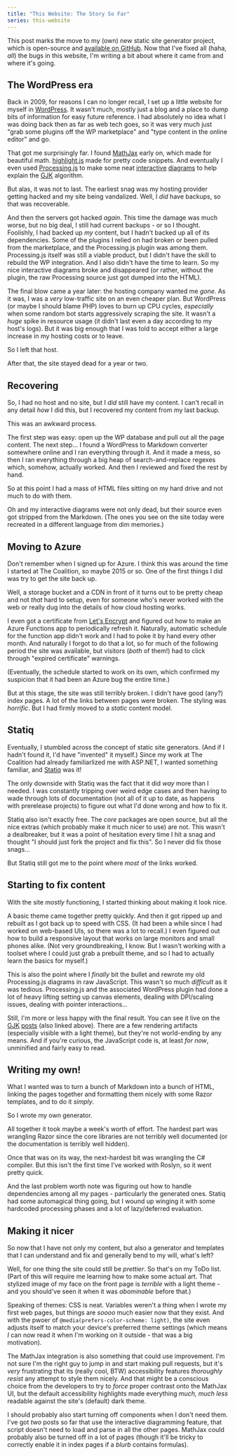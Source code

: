 ```yaml
---
title: "This Website: The Story So Far"
series: this-website
---
```


This post marks the move to my (own) new static site generator project, which is open-source and [available on GitHub](https://github.com/pdjonov/vec3.net/). Now that I've fixed all (haha, _all_) the bugs in this website, I'm writing a bit about where it came from and where it's going.

## The WordPress era

Back in 2009, for reasons I can no longer recall, I set up a little website for myself in [WordPress](https://wordpress.com/). It wasn't much, mostly just a blog and a place to dump bits of information for easy future reference. I had absolutely no idea what I was doing back then as far as web tech goes, so it was very much just "grab some plugins off the WP marketplace" and "type content in the online editor" and go.

That got me surprisingly far. I found [MathJax](https://www.mathjax.org/) early on, which made for beautiful math. [highlight.js](https://highlightjs.org/) made for pretty code snippets. And eventually I even used [Processing.js](https://en.wikipedia.org/wiki/Processing#Processing.js) to make some neat [interactive](/posts/gjk#three-points) [diagrams](/posts/implementing-gjk#when-n1) to help explain the [GJK](https://en.wikipedia.org/wiki/Gilbert%E2%80%93Johnson%E2%80%93Keerthi_distance_algorithm) algorithm.

But alas, it was not to last. The earliest snag was my hosting provider getting hacked and my site being vandalized. Well, I _did_ have backups, so that was recoverable.

And then the servers got hacked _again_. This time the damage was much worse, but no big deal, I still had current backups - or so I thought. Foolishly, I had backed up _my_ content, but I hadn't backed up all of its dependencies. Some of the plugins I relied on had broken or been pulled from the marketplace, and the Processing.js plugin was among them. Processing.js itself was still a viable product, but I didn't have the skill to rebuild the WP integration. And I also didn't have the time to learn. So my nice interactive diagrams broke and disappeared (or rather, without the plugin, the raw Processing source just got dumped into the HTML).

The final blow came a year later: the hosting company wanted me _gone_. As it was, I was a _very_ low-traffic site on an even cheaper plan. But WordPress (or maybe I should blame PHP) loves to burn up CPU cycles, _especially_ when some random bot starts aggressively scraping the site. It wasn't a _huge_ spike in resource usage (it didn't last even a day according to my host's logs). But it was big enough that I was told to accept either a large increase in my hosting costs or to leave.

So I left that host.

After that, the site stayed dead for a year or two.

## Recovering

So, I had no host and no site, but I _did_ still have my content. I can't recall in any detail _how_ I did this, but I recovered my content from my last backup.

This was an awkward process.

The first step was easy: open up the WP database and pull out all the page content. The next step... I found a WordPress to Markdown converter somewhere online and I ran everything through it. And it made a mess, so then I ran everything through a big heap of search-and-replace regexes which, somehow, actually worked. And then I reviewed and fixed the rest by hand.

So at this point I had a mass of HTML files sitting on my hard drive and not much to do with them.

Oh and my interactive diagrams were not only dead, but their source even got stripped from the Markdown. (The ones you see on the site today were recreated in a different language from dim memories.)

## Moving to Azure

Don't remember when I signed up for Azure. I think this was around the time I started at The Coalition, so maybe 2015 or so. One of the first things I did was try to get the site back up.

Well, a storage bucket and a CDN in front of it turns out to be pretty cheap and not _that_ hard to setup, even for someone who's never worked with the web or really dug into the details of how cloud hosting works.

I even got a certificate from [Let's Encrypt](https://letsencrypt.org/) and figured out how to make an Azure Functions app to periodically refresh it. Naturally, automatic schedule for the function app didn't work and I had to poke it by hand every other month. And naturally I forgot to do that a lot, so for much of the following period the site was available, but visitors (_both_ of them!) had to click through "expired certificate" warnings.

(Eventually, the schedule started to work on its own, which confirmed my suspicion that it had been an Azure bug the entire time.)

But at this stage, the site was still terribly broken. I didn't have good (any?) index pages. A lot of the links between pages were broken. The styling was _horrific_. But I had firmly moved to a _static_ content model.

## Statiq

Eventually, I stumbled across the concept of static site generators. (And if I hadn't found it, I'd have "invented" it myself.) Since my work at The Coalition had already familiarlized me with ASP.NET, I wanted something familiar, and [Statiq](https://www.statiq.dev/) was it!

The only downside with Statiq was the fact that it did _way_ more than I needed. I was constantly tripping over weird edge cases and then having to wade through lots of documentation (not all of it up to date, as happens with prerelease projects) to figure out what I'd done wrong and how to fix it.

Statiq also isn't exactly free. The _core_ packages are open source, but all the nice extras (which probably make it much nicer to use) are not. This wasn't a dealbreaker, but it was a point of hesitation every time I hit a snag and thought "I should just fork the project and fix this". So I never did fix those snags...

But Statiq still got me to the point where _most_ of the links worked.

## Starting to fix content

With the site _mostly_ functioning, I started thinking about making it look nice.

A basic theme came together pretty quickly. And then it got ripped up and rebuilt as I got back up to speed with CSS. (It had been a while since I had worked on web-based UIs, so there was a lot to recall.) I even figured out how to build a responsive layout that works on large monitors and small phones alike. (Not very groundbreaking, I know. But I wasn't working with a toolset where I could just grab a prebuilt theme, and so I had to actually learn the basics for myself.)

This is also the point where I _finally_ bit the bullet and rewrote my old Processing.js diagrams in raw JavaScript. This wasn't so much _difficult_ as it was tedious. Processing.js and the associated WordPress plugin had done a lot of heavy lifting setting up canvas elements, dealing with DPI/scaling issues, dealing with pointer interactions...

Still, I'm more or less happy with the final result. You can see it live on the [GJK](/posts/gjk#three-points) [posts](/posts/implementing-gjk#when-n1) (also linked above). There are a few rendering artifacts (especially visible with a light theme), but they're not world-ending by any means. And if you're curious, the JavaScript code is, at least _for now_, unminified and fairly easy to read.

## Writing my own!

What I wanted was to turn a bunch of Markdown into a bunch of HTML, linking the pages together and formatting them nicely with some Razor templates, and to do it _simply_.

So I wrote my own generator.

All together it took maybe a week's worth of effort. The hardest part was wrangling Razor since the core libraries are not terribly well documented (or the documentation is terribly well hidden).

Once that was on its way, the next-hardest bit was wrangling the C# compiler. But this isn't the first time I've worked with Roslyn, so it went pretty quick.

And the last problem worth note was figuring out how to handle dependencies among all my pages - particularly the generated ones. Statiq had some automagical thing going, but I wound up winging it with some hardcoded processing phases and a lot of lazy/deferred evaluation.

## Making it nicer

So now that I have not only my content, but also a generator and templates that I can understand and fix and generally bend to my will, what's left?

Well, for one thing the site could still be _prettier_. So that's on my ToDo list. (Part of this will require me learning how to make some actual art. That stylized image of my face on the front page is _terrible_ with a light theme - and you should've seen it when it was _abominable_ before that.)

Speaking of themes: CSS is neat. Variables weren't a thing when I wrote my first web pages, but things are _soooo_ much easier now that they exist. And with the pwoer of `@media(prefers-color-scheme: light)`, the site even adjusts itself to match your device's preferred theme settings (which means _I_ can now read it when I'm working on it outside - that was a big motivation).

The MathJax integration is also something that could use improvement. I'm not sure I'm the right guy to jump in and start making pull requests, but it's _very_ frustrating that its (really cool, BTW) accessibility features _thoroughly resist_ any attempt to style them nicely. And that might be a conscious choice from the developers to try to _force_ proper contrast onto the MathJax UI, but the default accessibility highlights made everything _much, much less_ readable against the site's (default) dark theme.

I should probably also start turning off components when I don't need them. I've got _two_ posts so far that use the interactive diagramming feature, that script doesn't need to load and parse in all the other pages. MathJax could probably also be turned off in a lot of pages (though it'll be tricky to correctly enable it in index pages if a _blurb_ contains formulas).